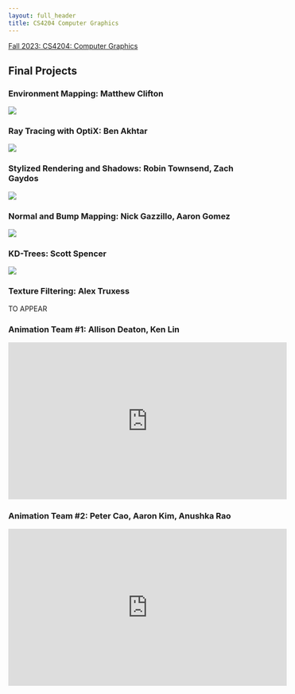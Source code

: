 ```yaml
---
layout: full_header
title: CS4204 Computer Graphics
---
```


[Fall 2023: CS4204: Computer Graphics]({{root_url}}/assets/pdfs/4204_syllabus.pdf)

## Final Projects

### Environment Mapping: Matthew Clifton

![]({{root_url}}/assets/images/courses/environment_mapping.png)

### Ray Tracing with OptiX: Ben Akhtar

![]({{root_url}}/assets/images/courses/raytracing.png)
 
### Stylized Rendering and Shadows: Robin Townsend, Zach Gaydos

![]({{root_url}}/assets/images/courses/stylized_shadows.png)
 
### Normal and Bump Mapping: Nick Gazzillo, Aaron Gomez

![]({{root_url}}/assets/images/courses/normal_bump_map.png)
 
### KD-Trees: Scott Spencer

![]({{root_url}}/assets/images/courses/kd_trees.png)
 
### Texture Filtering: Alex Truxess

TO APPEAR
 
### Animation Team #1: Allison Deaton, Ken Lin

<iframe width="560" height="315" src="https://www.youtube.com/embed/NiAyCmSQrIQ" frameborder="0" allow="autoplay; encrypted-media" allowfullscreen></iframe>
 
### Animation Team #2: Peter Cao, Aaron Kim, Anushka Rao

<iframe width="560" height="315" src="https://www.youtube.com/embed/gqUvBEeBhXQ" frameborder="0" allow="autoplay; encrypted-media" allowfullscreen></iframe>
 